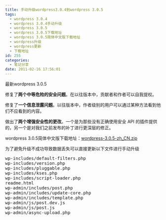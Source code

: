 ```yaml
---
title: 手动升级wordpress3.0.4到wordpress 3.0.5
tags:
  - wordpress 3.0.4
  - wordpress 3.0.4手动升级
  - wordpress 3.0.5
  - wordpress 3.0.5下载地址
  - wordpress 3.0.5简体中文版下载地址
  - wordpress升级
  - wordpress更新
  - 下载地址
id: 255
categories:
  - 笔记分享
date: 2011-02-16 17:56:01
---
```


最新wordpress 3.0.5

修复了**两个中等危险的安全问题**。在以往版本中，贡献者和作者可以自我提权。

修复了**一个信息泄露问题**。以往版本中，作者级别的用户可以通过某种方法看到他们不应看到的内容。

做出了**两个增强安全性的更改**。一个是为那些没有正确使用安全 API 的插件提供的，另一个是对我们之前发布的补丁进行更深层的修正。

wordpress 3.0.5简体中文版下载地址：[wordpress-3.0.5-zh_CN.zip](http://cn.wordpress.org/wordpress-3.0.5-zh_CN.zip "http://cn.wordpress.org/wordpress-3.0.5-zh_CN.zip")

为了避免升级不成功导致数据丢失可以直接更新以下文件进行手动升级
  <pre>wp-includes/default-filters.php
wp-includes/version.php
wp-includes/pluggable.php
wp-includes/kses.php
wp-includes/script-loader.php
readme.html
wp-admin/includes/post.php
wp-admin/includes/update-core.php
wp-admin/includes/template.php
wp-admin/js/post.dev.js
wp-admin/js/post.js
wp-admin/async-upload.php</pre>